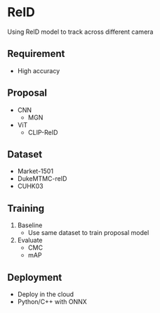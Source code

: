 # ReID
Using ReID model to track across different camera
## Requirement
- High accuracy
## Proposal
- CNN
    - MGN
- ViT
    - CLIP-ReID
## Dataset
- Market-1501
- DukeMTMC-reID
- CUHK03
## Training
1. Baseline
    - Use same dataset to train proposal model
2. Evaluate
    - CMC
    - mAP
## Deployment
- Deploy in the cloud
- Python/C++ with ONNX
